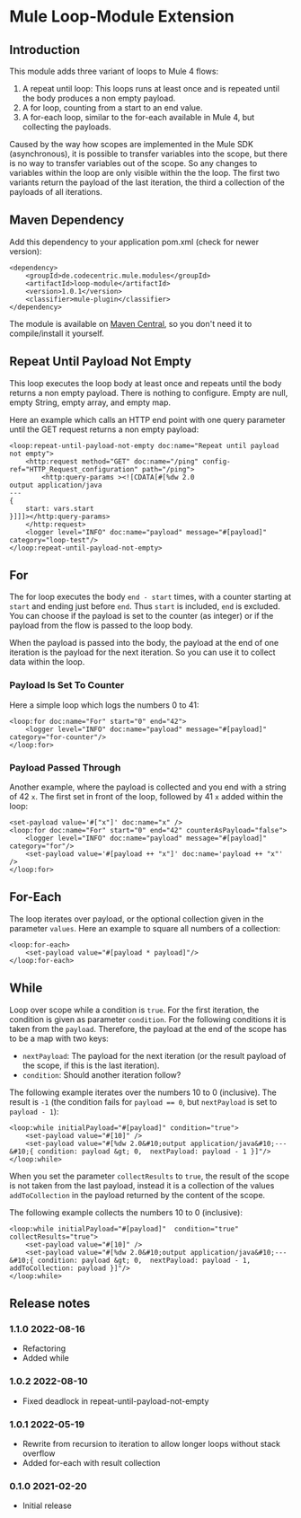 # Mule Loop-Module Extension

## Introduction

This module adds three variant of loops to Mule 4 flows:

1. A repeat until loop: This loops runs at least once and is repeated until the body produces a non empty payload.
2. A for loop, counting from a start to an end value.
3. A for-each loop, similar to the for-each available in Mule 4, but collecting the payloads.

Caused by the way how scopes are implemented in the Mule SDK (asynchronous), it is possible to transfer variables 
into the scope, but there is no way to transfer variables out of the scope. So any changes to variables within the
loop are only visible within the the loop. The first two variants return the payload of the last iteration, the third
a collection of the payloads of all iterations. 

## Maven Dependency

Add this dependency to your application pom.xml (check for newer version):

```
<dependency>
	<groupId>de.codecentric.mule.modules</groupId>
	<artifactId>loop-module</artifactId>
	<version>1.0.1</version>
	<classifier>mule-plugin</classifier>
</dependency>
```

The module is available on [Maven Central](https://mvnrepository.com/), so you don't need it to compile/install it yourself.

## Repeat Until Payload Not Empty

This loop executes the loop body at least once and repeats until the body returns a non empty payload. There is nothing to configure. Empty are null, empty String, empty array, and empty map.

Here an example which calls an HTTP end point with one query parameter until the GET request returns a non empty payload:

```
<loop:repeat-until-payload-not-empty doc:name="Repeat until payload not empty">
	<http:request method="GET" doc:name="/ping" config-ref="HTTP_Request_configuration" path="/ping">
		<http:query-params ><![CDATA[#[%dw 2.0
output application/java
---
{
	start: vars.start
}]]]></http:query-params>
	</http:request>
	<logger level="INFO" doc:name="payload" message="#[payload]" category="loop-test"/>
</loop:repeat-until-payload-not-empty>
```

## For

The for loop executes the body `end - start` times, with a counter starting at `start` and ending
just before `end`. Thus `start` is included, `end` is excluded. You can choose if the payload is 
set to the counter (as integer) or if the payload from the flow is passed to the loop body. 

When the payload is passed into the body, the payload at the end of one iteration is the payload for
the next iteration. So you can use it to collect data within the loop.

### Payload Is Set To Counter

Here a simple loop which logs the numbers 0 to 41:

```
<loop:for doc:name="For" start="0" end="42">
	<logger level="INFO" doc:name="payload" message="#[payload]" category="for-counter"/>
</loop:for>
```

### Payload Passed Through

Another example, where the payload is collected and you end with a string of 42 `x`. The first
set in front of the loop, followed by 41 `x` added within the loop:

```
<set-payload value='#["x"]' doc:name="x" />
<loop:for doc:name="For" start="0" end="42" counterAsPayload="false">
	<logger level="INFO" doc:name="payload" message="#[payload]" category="for"/>
	<set-payload value='#[payload ++ "x"]' doc:name='payload ++ "x"' />
</loop:for>
```

## For-Each

The loop iterates over payload, or the optional collection given in the parameter `values`.
Here an example to square all numbers of a collection:

```
<loop:for-each>
	<set-payload value="#[payload * payload]"/>
</loop:for-each>
```

## While

Loop over scope while a condition is `true`. For the first iteration, the condition is given as parameter `condition`.
For the following conditions it is taken from the `payload`. Therefore, the payload at the end of the scope has to be
a map with two keys:
* `nextPayload`: The payload for the next iteration (or the result payload of the scope, if this is the last iteration).
* `condition`: Should another iteration follow?

The following example iterates over the numbers 10 to 0 (inclusive). The result is `-1` (the condition fails for `payload == 0`,
but `nextPayload` is set to `payload - 1`):

```
<loop:while initialPayload="#[payload]" condition="true">
    <set-payload value="#[10]" />
	<set-payload value="#[%dw 2.0&#10;output application/java&#10;---&#10;{	condition: payload &gt; 0,	nextPayload: payload - 1 }]"/>
</loop:while>
```

When you set the parameter `collectResults` to `true`, the result of the scope is not taken from the last payload, instead it is a collection
of the values `addToCollection` in the payload returned by the content of the scope.

The following example collects the numbers 10 to 0 (inclusive):  

```
<loop:while initialPayload="#[payload]"  condition="true" collectResults="true">
    <set-payload value="#[10]" />
	<set-payload value="#[%dw 2.0&#10;output application/java&#10;---&#10;{	condition: payload &gt; 0,	nextPayload: payload - 1, addToCollection: payload }]"/>
</loop:while>
```

## Release notes

### 1.1.0 2022-08-16

- Refactoring
- Added while

### 1.0.2 2022-08-10 

- Fixed deadlock in repeat-until-payload-not-empty

### 1.0.1 2022-05-19

- Rewrite from recursion to iteration to allow longer loops without stack overflow
- Added for-each with result collection

### 0.1.0 2021-02-20

- Initial release

